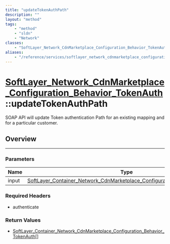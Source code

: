 ```yaml
---
title: "updateTokenAuthPath"
description: ""
layout: "method"
tags:
    - "method"
    - "sldn"
    - "Network"
classes:
    - "SoftLayer_Network_CdnMarketplace_Configuration_Behavior_TokenAuth"
aliases:
    - "/reference/services/softlayer_network_cdnmarketplace_configuration_behavior_tokenauth/updateTokenAuthPath"
---
```

# [SoftLayer_Network_CdnMarketplace_Configuration_Behavior_TokenAuth](/reference/services/SoftLayer_Network_CdnMarketplace_Configuration_Behavior_TokenAuth)::updateTokenAuthPath

SOAP API will update Token authentication Path for an existing mapping and for a particular customer. 


## Overview 


-----

### Parameters 
|Name | Type | Description |
| --- | --- | --- |
|input| <a href='/reference/datatypes/SoftLayer_Container_Network_CdnMarketplace_Configuration_Behavior_TokenAuth'>SoftLayer_Container_Network_CdnMarketplace_Configuration_Behavior_TokenAuth </a>| |


### Required Headers
* authenticate


### Return Values
* <a href='/reference/datatypes/SoftLayer_Container_Network_CdnMarketplace_Configuration_Behavior_TokenAuth'>SoftLayer_Container_Network_CdnMarketplace_Configuration_Behavior_TokenAuth[] </a>




